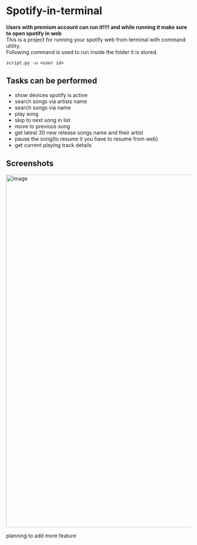 # Spotify-in-terminal

<strong>Users with premium account can run it!!!! and while running it make sure to open spotify in web</strong> <br />
This is a project for running your spotify web from terminal with command utility.
<br/>
Following command is used to run inside the folder it is stored.
```
script.py -u <user id>
```
## Tasks can be performed
- show devices spotify is active
- search songs via artists name
- search songs via name
- play song
- skip to next song in list
- move to previous song
- get latest 30 new release songs name and their artist
- pause the song(to resume it you have to resume from web)
- get current playing track details

## Screenshots
<img width="960" alt="image" src="https://user-images.githubusercontent.com/92020810/172808854-811530cb-919b-428f-9391-ff5f87d5392b.png">

planning to add more feature
